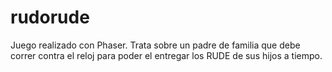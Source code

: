 # rudorude
Juego realizado con Phaser. Trata sobre un padre de familia que debe correr contra el reloj para poder el entregar los RUDE de sus hijos a tiempo.
